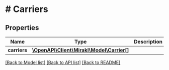 # # Carriers

## Properties

Name | Type | Description | Notes
------------ | ------------- | ------------- | -------------
**carriers** | [**\OpenAPI\Client\Mirakl\Model\Carrier[]**](Carrier.md) |  |

[[Back to Model list]](../../README.md#models) [[Back to API list]](../../README.md#endpoints) [[Back to README]](../../README.md)
